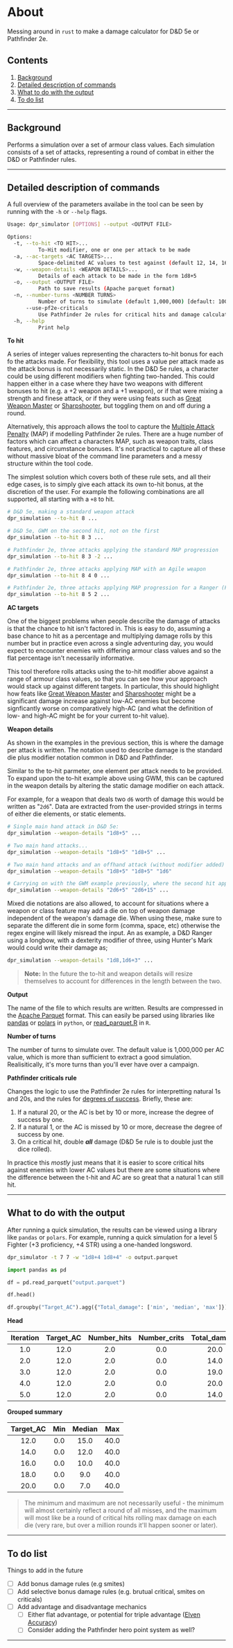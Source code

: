 # About

Messing around in `rust` to make a damage calculator for D&D 5e or Pathfinder 2e.

## Contents

1. [Background](#background)
1. [Detailed description of commands](#detailed-description-of-commands)
1. [What to do with the output](#what-to-do-with-the-output)
1. [To do list](#to-do-list)

---

## Background

Performs a simulation over a set of armour class values. Each simulation consists of a set of attacks, representing a round of combat in either the D&D or Pathfinder rules.



---

## Detailed description of commands

A full overview of the parameters availabe in the tool can be seen by running with the `-h` or `--help` flags.

```bash
Usage: dpr_simulator [OPTIONS] --output <OUTPUT FILE>

Options:
  -t, --to-hit <TO HIT>...
          To-Hit modifier, one or one per attack to be made
  -a, --ac-targets <AC TARGETS>...
          Space-delimited AC values to test against (default 12, 14, 16, 18, 20) [default: 12 14 16 18 20]
  -w, --weapon-details <WEAPON DETAILS>...
          Details of each attack to be made in the form 1d8+5
  -o, --output <OUTPUT FILE>
          Path to save results (Apache parquet format)
  -n, --number-turns <NUMBER TURNS>
          Number of turns to simulate (default 1,000,000) [default: 1000000]
      --use-pf2e-criticals
          Use Pathfinder 2e rules for critical hits and damage calculation (default: False)
  -h, --help
          Print help
```

**To hit**

A series of integer values representing the characters to-hit bonus for each fo the attacks made. For flexibility, this tool uses a value per attack made as the attack bonus is not necessarily static. In the D&D 5e rules, a character could be using different modifiers when fighting two-handed. This could happen either in a case where they have two weapons with different bonuses to hit (e.g. a +2 weapon and a +1 weapon), or if that were mixing a strength and finese attack, or if they were using feats such as [Great Weapon Master](http://dnd5e.wikidot.com/feat:great-weapon-master) or [Sharpshooter](http://dnd5e.wikidot.com/feat:sharpshooter), but toggling them on and off during a round.

Alternatively, this approach allows the tool to capture the [Multiple Attack Penalty](https://2e.aonprd.com/Rules.aspx?ID=220) (MAP) if modelling Pathfinder 2e rules. There are a huge number of factors which can affect a characters MAP, such as weapon traits, class features, and circumstance bonuses. It's not practical to capture all of these without massive bloat of the command line parameters and a messy structure within the tool code.

The simplest solution which covers both of these rule sets, and all their edge cases, is to simply give each attack its own to-hit bonus, at the discretion of the user. For example the following combinations are all supported, all starting with a `+8` to hit.

```bash
# D&D 5e, making a standard weapon attack
dpr_simulation --to-hit 8 ...

# D&D 5e, GWM on the second hit, not on the first
dpr_simulation --to-hit 8 3 ...

# Pathfinder 2e, three attacks applying the standard MAP progression
dpr_simulation --to-hit 8 3 -2 ...

# Pathfinder 2e, three attacks applying MAP with an Agile weapon
dpr_simulation --to-hit 8 4 0 ...

# Pathfinder 2e, three attacks applying MAP progression for a Ranger (Flurry) with an Agile weapon
dpr_simulation --to-hit 8 5 2 ...
```

**AC targets**

One of the biggest problems when people describe the damage of attacks is that the chance to hit isn't factored in. This is easy to do, assuming a base chance to hit as a percentage and multiplying damage rolls by this number but in practice even across a single adventuring day, you would expect to encounter enemies with differing armour class values and so the flat percentage isn't necessarily informative.

This tool therefore rolls attacks using the to-hit modifier above against a range of armour class values, so that you can see how your approach would stack up against different targets. In particular, this should highlight how feats like [Great Weapon Master](http://dnd5e.wikidot.com/feat:great-weapon-master) and [Sharpshooter](http://dnd5e.wikidot.com/feat:sharpshooter) might be a significant damage increase against low-AC enemies but become signficantly worse on comparatively high-AC (and what the definition of low- and high-AC might be for your current to-hit value).

**Weapon details**

As shown in the examples in the previous section, this is where the damage per attack is written. The notation used to describe damage is the standard die plus modifier notation common in D&D and Pathfinder.

Similar to the to-hit parmeter, one element per attack needs to be provided. To expand upon the to-hit example above using GWM, this can be captured in the weapon details by altering the static damage modifier on each attack.

For example, for a weapon that deals two `d6` worth of damage this would be written as "`2d6`". Data are extracted from the user-provided strings in terms of either die elements, or static elements.

```bash
# Single main hand attack in D&D 5e:
dpr_simulation --weapon-details "1d8+5" ...

# Two main hand attacks...
dpr_simulation --weapon-details "1d8+5" "1d8+5" ...

# Two main hand attacks and an offhand attack (without modifier added)
dpr_simulation --weapon-details "1d8+5" "1d8+5" "1d6"

# Carrying on with the GWM example previously, where the second hit applies the GWM bonus but the first does not
dpr_simulation --weapon-details "2d6+5" "2d6+15" ...
```

Mixed die notations are also allowed, to account for situations where a weapon or class feature may add a die on top of weapon damage independent of the weapon's damage die. When using these, make sure to separate the different die in some form (comma, space, etc) otherwise the regex engine will likely misread the input. An as example, a D&D Ranger using a longbow, with a dexterity modifier of three, using Hunter's Mark would could write their damage as;

```bash
dpr_simulation --weapon-details "1d8,1d6+3" ...
```

>**Note:** In the future the to-hit and weapon details will resize themselves to account for differences in the length between the two.

**Output**

The name of the file to which results are written. Results are compressed in the [Apache Parquet](https://parquet.apache.org/) format. This can easily be parsed using libraries like [pandas](https://pandas.pydata.org/) or [polars](https://pola.rs/) in `python`, or [read_parquet.R](https://rdrr.io/cran/arrow/man/read_parquet.html) in `R`.

**Number of turns**

The number of turns to simulate over. The default value is 1,000,000 per AC value, which is more than sufficient to extract a good simulation. Realisitically, it's more turns than you'll ever have over a campaign.

**Pathfinder criticals rule**

Changes the logic to use the Pathfinder 2e rules for interpretting natural 1s and 20s, and the rules for [degrees of success](https://2e.aonprd.com/Rules.aspx?ID=319). Briefly, these are:

1. If a natural 20, or the AC is bet by 10 or more, increase the degree of success by one.
1. If a natural 1, or the AC is missed by 10 or more, decrease the degree of success by one.
1. On a critical hit, double **_all_** damage (D&D 5e rule is to double just the dice rolled).

In practice this *mostly* just means that it is easier to score critical hits against enemies with lower AC values but there are some situations where the difference between the t-hit and AC are so great that a natural 1 can still hit.

---

## What to do with the output

After running a quick simulation, the results can be viewed using a library like `pandas` or `polars`. For example, running a quick simulation for a level 5 Fighter (+3 proficiency, +4 STR) using a one-handed longsword.

```bash
dpr_simulator -t 7 7 -w "1d8+4 1d8+4" -o output.parquet
```

```python
import pandas as pd

df = pd.read_parquet("output.parquet")

df.head()

df.groupby("Target_AC").agg({"Total_damage": ['min', 'median', 'max']})
```

**Head**

|Iteration|Target_AC|Number_hits|Number_crits|Total_damage|
|:---:|:---:|:---:|:---:|:---:|
|1.0|12.0|2.0|0.0|20.0|
|2.0|12.0|2.0|0.0|14.0|
|3.0|12.0|2.0|0.0|19.0|
|4.0|12.0|2.0|0.0|20.0|
|5.0|12.0|2.0|0.0|14.0|

**Grouped summary**

|Target_AC|Min|Median|Max|
|:---:|:---:|:---:|:---:|
|12.0|0.0|15.0|40.0|
|14.0|0.0|12.0|40.0|
|16.0|0.0|10.0|40.0|
|18.0|0.0|9.0|40.0|
|20.0|0.0|7.0|40.0|

>The minimum and maximum are not necessarily useful - the minimum will almost certainly reflect a round of all misses, and the maximum will most like be a round of critical hits rolling max damage on each die (very rare, but over a million rounds it'll happen sooner or later).

---

## To do list

Things to add in the future

- [ ] Add bonus damage rules (e.g smites)
- [ ] Add selective bonus damage rules (e.g. brutual critical, smites on criticals)
- [ ] Add advantage and disadvantage mechanics
   - [ ] Either flat advantage, or potential for triple advantage ([Elven Accuracy](http://dnd5e.wikidot.com/feat:elven-accuracy))
   - [ ] Consider adding the Pathfinder hero point system as well?

---
